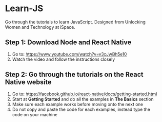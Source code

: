 # Learn-JS
Go through the tutorials to learn JavaScript. Designed from Unlocking Women and Technology at iSpace.

## Step 1: Download Node and React Native

1. Go to: https://www.youtube.com/watch?v=v3cJwBh5e10
2. Watch the video and follow the instructions closely

## Step 2: Go through the tutorials on the React Native website

1. Go to: https://facebook.github.io/react-native/docs/getting-started.html
2. Start at **Getting Started** and do all the examples in **The Basics** section
3. Make sure each example works before moving onto the next one
4. Do not copy and paste the code for each examples, instead type the code on your machine
